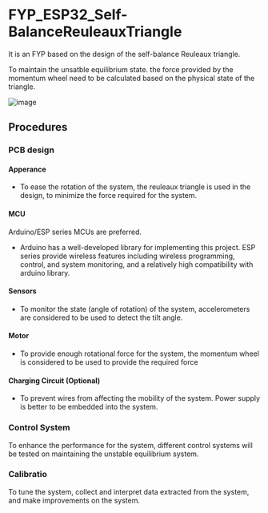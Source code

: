 # FYP_ESP32_Self-BalanceReuleauxTriangle
It is an FYP based on the design of the self-balance Reuleaux triangle. 

To maintain the unsatble equilibrium state. the force provided by the momentum wheel need to be calculated based on the physical state of the triangle.

![image](https://user-images.githubusercontent.com/56528924/181022367-afb7bdb0-2d54-45cd-841e-a076ff2b6504.png)

## Procedures

### PCB design

#### Apperance
  
- To ease the rotation of the system, the reuleaux triangle is used in the design, to minimize the force required for the system.

#### MCU

Arduino/ESP series MCUs are preferred. 
- Arduino has a well-developed library for implementing this project. 
ESP series provide wireless features including wireless programming, control, and system monitoring, and a relatively high compatibility with arduino library.

#### Sensors
- To monitor the state (angle of rotation) of the system, accelerometers are considered to be used to detect the tilt angle.

####	Motor
- To provide enough rotational force for the system, the momentum wheel is considered to be used to provide the required force

#### Charging Circuit (Optional)
- To prevent wires from affecting the mobility of the system. Power supply is better to be embedded into the system.

###	Control System
To enhance the performance for the system, different control systems will be tested on maintaining the unstable equilibrium system.

###	Calibratio
To tune the system, collect and interpret data extracted from the system, and make improvements on the system.
